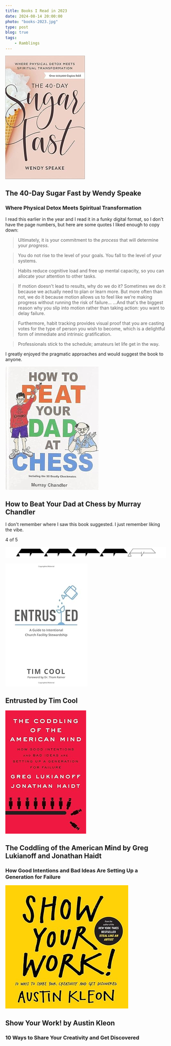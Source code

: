 ```yaml
---
title: Books I Read in 2023
date: 2024-08-14 20:00:00
photo: "books-2023.jpg"
type: post
blog: true
tags:
    - Ramblings
---
```


<script setup>
    import Bennies from '../../.vitepress/theme/Bennies.vue'
</script>


![The 40-Day Sugar Fast](../images/40-day.jpg)
## The 40-Day Sugar Fast by Wendy Speake
### Where Physical Detox Meets Spiritual Transformation

I read this earlier in the year and I read it in a funky digital format, so I don't have the page numbers, but here are some quotes I liked enough to copy down:

> Ultimately, it is your commitment to the *process* that will determine your *progress*.

> You do not rise to the level of your goals. You fall to the level of your systems.

> Habits reduce cognitive load and free up mental capacity, so you can allocate your attention to other tasks.

> If motion doesn't lead to results, why do we do it? Sometimes we do it because we actually need to plan or learn more. But more often than not, we do it because motion allows us to feel like we're making progress without running the risk of failure... ...And that's the biggest reason why you slip into motion rather than taking action: you want to delay failure.

> Furthermore, habit tracking provides visual proof that you are casting votes for the type of person you wish to become, which is a delightful form of immediate and intrinsic gratification.

> Professionals stick to the schedule; amateurs let life get in the way.

I greatly enjoyed the pragmatic approaches and would suggest the book to anyone.

<Bennies :rating="3" />


![How to Beat Your Dad at Chess](../images/beat-dad-at-chess.jpg)
## How to Beat Your Dad at Chess by Murray Chandler

I don't remember where I saw this book suggested. I just remember liking the vibe.

4 of 5

![four-bennies](../images/four-bennies.jpg)


![Entrusted](../images/entrusted.jpg)
## Entrusted by Tim Cool


![The Coddling of the American Mind](../images/coddling.jpg)
## The Coddling of the American Mind by Greg Lukianoff and Jonathan Haidt
### How Good Intentions and Bad Ideas Are Setting Up a Generation for Failure


![Show Your Work!](../images/show-your-work.jpg)
## Show Your Work! by Austin Kleon
### 10 Ways to Share Your Creativity and Get Discovered
